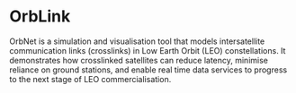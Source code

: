# OrbLink
OrbNet is a simulation and visualisation tool that models intersatellite communication links (crosslinks) in Low Earth Orbit (LEO) constellations. It demonstrates how crosslinked satellites can reduce latency, minimise reliance on ground stations, and enable real time data services to progress to the next stage of LEO commercialisation.
